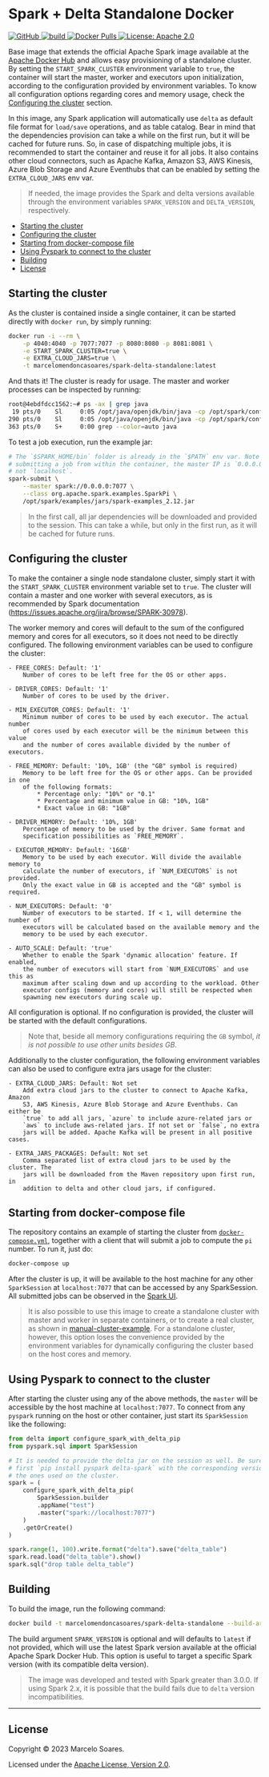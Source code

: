 <h1> Spark + Delta Standalone Docker</h1>
<p>
  <a href="https://github.com/marcelomendoncasoares/spark-delta-standalone-docker">
    <img alt="GitHub" src="https://img.shields.io/badge/GitHub-marcelomendoncasoares-181717.svg?style=flat&logo=github" />
  </a>
  <a href="https://github.com/marcelomendoncasoares/spark-delta-standalone-docker/actions/workflows/build_and_publish.yml">
    <img alt="build" src="https://github.com/marcelomendoncasoares/spark-delta-standalone-docker/actions/workflows/build_and_publish.yml/badge.svg?branch=main" />
  </a>
  <a href="https://hub.docker.com/r/marcelomendoncasoares/spark-delta-standalone/">
    <img alt="Docker Pulls" src="https://img.shields.io/docker/pulls/marcelomendoncasoares/spark-delta-standalone.svg" />
  </a>
  <a href="http://www.apache.org/licenses/LICENSE-2.0.html">
    <img alt="License: Apache 2.0" src="https://img.shields.io/badge/license-Apache 2.0-blue.svg" target="_blank" />
  </a>
</p>

Base image that extends the official Apache Spark image available at the
[Apache Docker Hub](hhttps://hub.docker.com/r/apache/spark) and allows easy
provisioning of a standalone cluster. By setting the `START_SPARK_CLUSTER`
environment variable to `true`, the container will start the master, worker and
executors upon initialization, according to the configuration provided by
environment variables. To know all configuration options regarding cores and
memory usage, check the [Configuring the cluster](#configuring-the-cluster)
section.

In this image, any Spark application will automatically use `delta` as default
file format for `load/save` operations, and as table catalog. Bear in mind that
the dependencies provision can take a while on the first run, but it will be
cached for future runs. So, in case of dispatching multiple jobs, it is
recommended to start the container and reuse it for all jobs. It also contains
other cloud connectors, such as Apache Kafka, Amazon S3, AWS Kinesis, Azure
Blob Storage and Azure Eventhubs that can be enabled by setting the
`EXTRA_CLOUD_JARS` env var.

> If needed, the image provides the Spark and delta versions available through
> the environment variables `SPARK_VERSION` and `DELTA_VERSION`, respectively.

- [Starting the cluster](#starting-the-cluster)
- [Configuring the cluster](#configuring-the-cluster)
- [Starting from docker-compose file](#starting-from-docker-compose-file)
- [Using Pyspark to connect to the cluster](#using-pyspark-to-connect-to-the-cluster)
- [Building](#building)
- [License](#license)

## Starting the cluster

As the cluster is contained inside a single container, it can be started
directly with `docker run`, by simply running:

```bash
docker run -i --rm \
    -p 4040:4040 -p 7077:7077 -p 8080:8080 -p 8081:8081 \
    -e START_SPARK_CLUSTER=true \
    -e EXTRA_CLOUD_JARS=true \
    -t marcelomendoncasoares/spark-delta-standalone:latest
```

And thats it! The cluster is ready for usage. The master and worker processes
can be inspected by running:

```bash
root@4ebdfdcc1562:~# ps -ax | grep java
 19 pts/0    Sl     0:05 /opt/java/openjdk/bin/java -cp /opt/spark/conf/:/opt/spark/jars/* -Xmx1g org.apache.spark.deploy.master.Master --host 8f7f7bb5d931 --port 7077 --webui-port 8080
290 pts/0    Sl     0:05 /opt/java/openjdk/bin/java -cp /opt/spark/conf/:/opt/spark/jars/* -Xmx1g org.apache.spark.deploy.worker.Worker --webui-port 8081 spark://0.0.0.0:7077
363 pts/0    S+     0:00 grep --color=auto java
```

To test a job execution, run the example jar:

```bash
# The `$SPARK_HOME/bin` folder is already in the `$PATH` env var. Note that for
# submitting a job from within the container, the master IP is `0.0.0.0` and
# not `localhost`.
spark-submit \
    --master spark://0.0.0.0:7077 \
    --class org.apache.spark.examples.SparkPi \
    /opt/spark/examples/jars/spark-examples_2.12.jar
```

> In the first call, all jar dependencies will be downloaded and provided to
> the session. This can take a while, but only in the first run, as it will be
> cached for future runs.

## Configuring the cluster

To make the container a single node standalone cluster, simply start it with
the `START_SPARK_CLUSTER` environment variable set to `true`. The cluster will
contain a master and one worker with several executors, as is recommended by
Spark documentation (https://issues.apache.org/jira/browse/SPARK-30978).

The worker memory and cores will default to the sum of the configured memory
and cores for all executors, so it does not need to be directly configured. The
following environment variables can be used to configure the cluster:

    - FREE_CORES: Default: '1'
        Number of cores to be left free for the OS or other apps.

    - DRIVER_CORES: Default: '1'
        Number of cores to be used by the driver.

    - MIN_EXECUTOR_CORES: Default: '1'
        Minimum number of cores to be used by each executor. The actual number
        of cores used by each executor will be the minimum between this value
        and the number of cores available divided by the number of executors.

    - FREE_MEMORY: Default: '10%, 1GB' (the "GB" symbol is required)
        Memory to be left free for the OS or other apps. Can be provided in one
        of the following formats:
            * Percentage only: "10%" or "0.1"
            * Percentage and minimum value in GB: "10%, 1GB"
            * Exact value in GB: "1GB"

    - DRIVER_MEMORY: Default: '10%, 1GB'
        Percentage of memory to be used by the driver. Same format and
        specification possibilities as `FREE_MEMORY`.

    - EXECUTOR_MEMORY: Default: '16GB'
        Memory to be used by each executor. Will divide the available memory to
        calculate the number of executors, if `NUM_EXECUTORS` is not provided.
        Only the exact value in GB is accepted and the "GB" symbol is required.

    - NUM_EXECUTORS: Default: '0'
        Number of executors to be started. If < 1, will determine the number of
        executors will be calculated based on the available memory and the
        memory to be used by each executor.

    - AUTO_SCALE: Default: 'true'
        Whether to enable the Spark 'dynamic allocation' feature. If enabled,
        the number of executors will start from `NUM_EXECUTORS` and use this as
        maximum after scaling down and up according to the workload. Other
        executor configs (memory and cores) will still be respected when
        spawning new executors during scale up.

All configuration is optional. If no configuration is provided, the cluster
will be started with the default configurations.

> Note that, beside all memory configurations requiring the `GB` symbol, _it is
> not possible to use other units besides GB_.

Additionally to the cluster configuration, the following environment variables
can also be used to configure extra jars usage for the cluster:

    - EXTRA_CLOUD_JARS: Default: Not set
        Add extra cloud jars to the cluster to connect to Apache Kafka, Amazon
        S3, AWS Kinesis, Azure Blob Storage and Azure Eventhubs. Can either be
        `true` to add all jars, `azure` to include azure-related jars or
        `aws` to include aws-related jars. If not set or `false`, no extra
        jars will be added. Apache Kafka will be present in all positive cases.

    - EXTRA_JARS_PACKAGES: Default: Not set
        Comma separated list of extra cloud jars to be used by the cluster. The
        jars will be downloaded from the Maven repository upon first run, in
        addition to delta and other cloud jars, if configured.

## Starting from docker-compose file

The repository contains an example of starting the cluster from
[`docker-compose.yml`](docker-compose.yml), together with a client that will
submit a job to compute the `pi` number. To run it, just do:

```bash
docker-compose up
```

After the cluster is up, it will be available to the host machine for any other
`SparkSession` at `localhost:7077` that can be accessed by any SparkSession.
All submitted jobs can be observed in the [Spark UI](http://localhost:8080).

> It is also possible to use this image to create a standalone cluster with
> master and worker in separate containers, or to create a real cluster, as
> shown in [manual-cluster-example](manual-cluster-example/docker-compose.yml).
> For a standalone cluster, however, this option loses the convenience provided
> by the environment variables for dynamically configuring the cluster based on
> the host cores and memory.

## Using Pyspark to connect to the cluster

After starting the cluster using any of the above methods, the `master` will be
accessible by the host machine at `localhost:7077`. To connect from any
`pyspark` running on the host or other container, just start its `SparkSession`
like the following:

```python
from delta import configure_spark_with_delta_pip
from pyspark.sql import SparkSession

# It is needed to provide the delta jar on the session as well. Be sure to
# first `pip install pyspark delta-spark` with the corresponding versions as
# the ones used on the cluster.
spark = (
    configure_spark_with_delta_pip(
        SparkSession.builder
        .appName("test")
        .master("spark://localhost:7077")
    )
    .getOrCreate()
)

spark.range(1, 100).write.format("delta").save("delta_table")
spark.read.load("delta_table").show()
spark.sql("drop table delta_table")
```

## Building

To build the image, run the following command:

```bash
docker build -t marcelomendoncasoares/spark-delta-standalone --build-arg SPARK_VERSION="3.3.3" .
```

The build argument `SPARK_VERSION` is optional and will defaults to `latest` if
not provided, which will use the latest Spark version available at the official
Apache Spark Docker Hub. This option is useful to target a specific Spark
version (with its compatible delta version).

> The image was developed and tested with Spark greater than 3.0.0. If using
> Spark 2.x, it is possible that the build fails due to `delta` version
> incompatibilities.

---

## License

Copyright &copy; 2023 Marcelo Soares.

Licensed under the
[Apache License, Version 2.0](http://www.apache.org/licenses/LICENSE-2.0).
